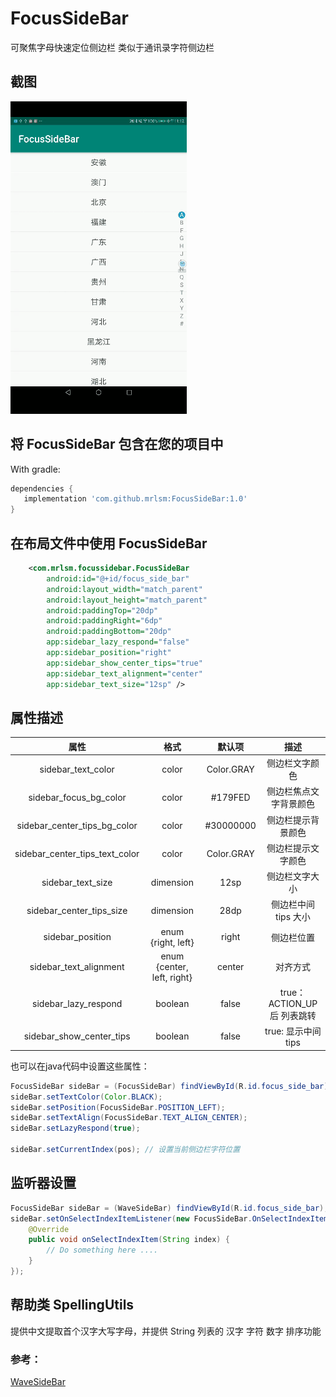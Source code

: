 # FocusSideBar

可聚焦字母快速定位侧边栏 类似于通讯录字符侧边栏

## 截图
![Screenshot](/screenshot.gif)

## 将 FocusSideBar 包含在您的项目中
With gradle:

```groovy
dependencies {
   implementation 'com.github.mrlsm:FocusSideBar:1.0'
}
```

## 在布局文件中使用 FocusSideBar
```xml
    <com.mrlsm.focussidebar.FocusSideBar
        android:id="@+id/focus_side_bar"
        android:layout_width="match_parent"
        android:layout_height="match_parent"
        android:paddingTop="20dp"
        android:paddingRight="6dp"
        android:paddingBottom="20dp"
        app:sidebar_lazy_respond="false"
        app:sidebar_position="right"
        app:sidebar_show_center_tips="true"
        app:sidebar_text_alignment="center"
        app:sidebar_text_size="12sp" />
```

## 属性描述
|              属性              |            格式            |   默认项   |            描述             |
| :----------------------------: | :------------------------: | :--------: | :-------------------------: |
|       sidebar_text_color       |           color            | Color.GRAY |       侧边栏文字颜色        |
|     sidebar_focus_bg_color     |           color            |  #179FED   |   侧边栏焦点文字背景颜色    |
|  sidebar_center_tips_bg_color  |           color            | #30000000  |     侧边栏提示背景颜色      |
| sidebar_center_tips_text_color |           color            | Color.GRAY |     侧边栏提示文字颜色      |
|       sidebar_text_size        |         dimension          |    12sp    |       侧边栏文字大小        |
|    sidebar_center_tips_size    |         dimension          |    28dp    |    侧边栏中间 tips 大小     |
|        sidebar_position        |    enum  {right,  left}    |   right    |         侧边栏位置          |
|     sidebar_text_alignment     | enum {center, left, right} |   center   |          对齐方式           |
|      sidebar_lazy_respond      |          boolean           |   false    | true：ACTION_UP 后 列表跳转 |
|    sidebar_show_center_tips    |          boolean           |   false    |     true: 显示中间tips      |



也可以在java代码中设置这些属性：

```java
FocusSideBar sideBar = (FocusSideBar) findViewById(R.id.focus_side_bar);
sideBar.setTextColor(Color.BLACK);
sideBar.setPosition(FocusSideBar.POSITION_LEFT);
sideBar.setTextAlign(FocusSideBar.TEXT_ALIGN_CENTER);
sideBar.setLazyRespond(true);

sideBar.setCurrentIndex(pos); // 设置当前侧边栏字符位置
```

## 监听器设置
```java
FocusSideBar sideBar = (WaveSideBar) findViewById(R.id.focus_side_bar);
sideBar.setOnSelectIndexItemListener(new FocusSideBar.OnSelectIndexItemListener() {
    @Override
    public void onSelectIndexItem(String index) {
        // Do something here ....
    }
});
```

## 帮助类 SpellingUtils

提供中文提取首个汉字大写字母，并提供 String 列表的 汉字 字符 数字 排序功能

### 参考：

[WaveSideBar](https://github.com/gjiazhe/WaveSideBar)
